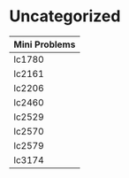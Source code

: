 # Uncategorized

| Mini Problems |
| ------------- |
| lc1780        |
| lc2161        |
| lc2206        |
| lc2460        |
| lc2529        |
| lc2570        |
| lc2579        |
| lc3174        |
